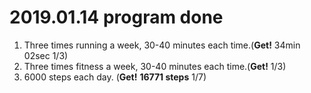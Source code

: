 # 2019.01.14 program done


 
1. Three times running a week, 30-40 minutes each time.(**Get!** 34min 02sec 1/3)
2. Three times fitness a week, 30-40 minutes each time.(**Get!** 1/3)
3. 6000 steps each day. (**Get!** **16771 steps** 1/7)
